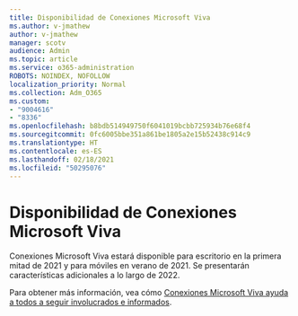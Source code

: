```yaml
---
title: Disponibilidad de Conexiones Microsoft Viva
ms.author: v-jmathew
author: v-jmathew
manager: scotv
audience: Admin
ms.topic: article
ms.service: o365-administration
ROBOTS: NOINDEX, NOFOLLOW
localization_priority: Normal
ms.collection: Adm_O365
ms.custom:
- "9004616"
- "8336"
ms.openlocfilehash: b8bdb514949750f6041019bcbb725934b76e68f4
ms.sourcegitcommit: 0fc6005bbe351a861be1805a2e15b52438c914c9
ms.translationtype: HT
ms.contentlocale: es-ES
ms.lasthandoff: 02/18/2021
ms.locfileid: "50295076"
---
```

# <a name="microsoft-viva-connections-availability"></a>Disponibilidad de Conexiones Microsoft Viva

Conexiones Microsoft Viva estará disponible para escritorio en la primera mitad de 2021 y para móviles en verano de 2021. Se presentarán características adicionales a lo largo de 2022.

Para obtener más información, vea cómo [Conexiones Microsoft Viva ayuda a todos a seguir involucrados e informados](https://techcommunity.microsoft.com/t5/microsoft-viva-blog/microsoft-viva-connections-helps-everyone-to-stay-engaged-and/ba-p/2107009).
